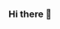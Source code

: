 ### Hi there 👋


<!-- - 🌱 I'm currently studying whatever I like🤔. For example python.😄

### 📫 You can reach me on :
- [Blog](https://bytesician.me)
- [Twitter](https://twitter.com/layunggg)
- [Instagram](https://www.instagram.com/robisetiap)
- [Gmail](mailto:setiapermadir@gmail.com)

<br />

---

[![Robi's GitHub stats](https://github-readme-stats.vercel.app/api?username=robisetiapermadi&&count_private=true&include_all_commits=false&show_icons=true&hide_border=true&theme=dracula&hide=contribs,prs)](https://github.com/robisetiapermadi)
<!-- [![Robi's GitHub stats](https://github-readme-stats.anuraghazra1.vercel.app/api/top-langs/?username=robisetiapermadi&hide_border=true&layout=compact&theme=dracula)](https://github.com/robisetiapermadi)
-->





<!--Here are some ideas to get you started:
- 🔭 I’m currently working on ...
- 🌱 I’m currently learning ...
- 👯 I’m looking to collaborate on ...
- 🤔 I’m looking for help with ...
- 💬 Ask me about ...
- 😄 Pronouns: ...
- ⚡ Fun fact: ...
-->
